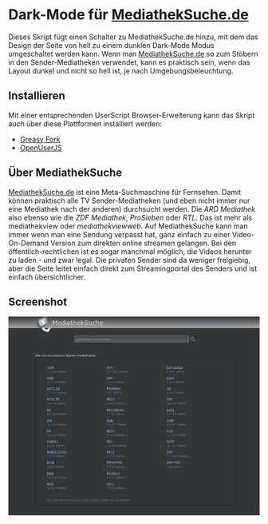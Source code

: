 # Dark-Mode für [MediathekSuche.de](https://mediatheksuche.de/)

Dieses Skript fügt einen Schalter zu MediathekSuche.de hinzu, mit dem das Design der Seite von hell zu einem dunklen Dark-Mode Modus umgeschaltet werden kann. Wenn man [MediathekSuche.de](https://mediatheksuche.de/) so zum Stöbern in den Sender-Mediatheken verwendet, kann es praktisch sein, wenn das Layout dunkel und nicht so hell ist, je nach Umgebungsbeleuchtung.

## Installieren

Mit einer entsprechenden UserScript Browser-Erweiterung kann das Skript auch über diese Plattformen installiert werden:

* [Greasy Fork](https://greasyfork.org/scripts/430259-mediatheksuche-darkmode)
* [OpenUserJS](https://openuserjs.org/scripts/isync/MediathekSuche_darkmode)

## Über MediathekSuche

[MediathekSuche.de](https://mediatheksuche.de/) ist eine Meta-Suchmaschine für Fernsehen. Damit können praktisch alle TV Sender-Mediatheken (und eben nicht immer nur eine Mediathek nach der anderen) durchsucht werden. Die *ARD Mediathek* also ebenso wie die *ZDF Mediathek*, *ProSieben* oder *RTL*. Das ist mehr als mediathekview oder *mediathekviewweb*. Auf MediathekSuche kann man immer wenn man eine Sendung verpasst hat, ganz einfach zu einer Video-On-Demand Version zum direkten online streamen gelangen. Bei den öffentlich-rechtlichen ist es sogar manchmal möglich, die Videos herunter zu laden - und zwar legal. Die privaten Sender sind da weniger freigiebig, aber die Seite leitet einfach direkt zum Streamingportal des Senders und ist einfach übersichtlicher.

## Screenshot

![Mediathek Suche im Dark_Mode](https://raw.githubusercontent.com/isync/mediatheksuche-darkmode/master/screenshot.png)
